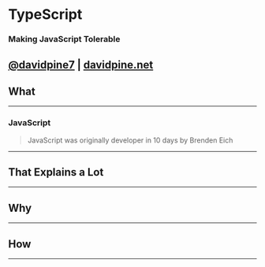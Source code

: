 # TypeScript
### Making JavaScript Tolerable
[@davidpine7](https://twitter.com/davidpine7) | [davidpine.net](http://davidpine.net/)
---
## What
---
### JavaScript
> JavaScript was originally developer in 10 days by Brenden Eich
---
## That Explains a Lot
---
## Why
---
## How
---
